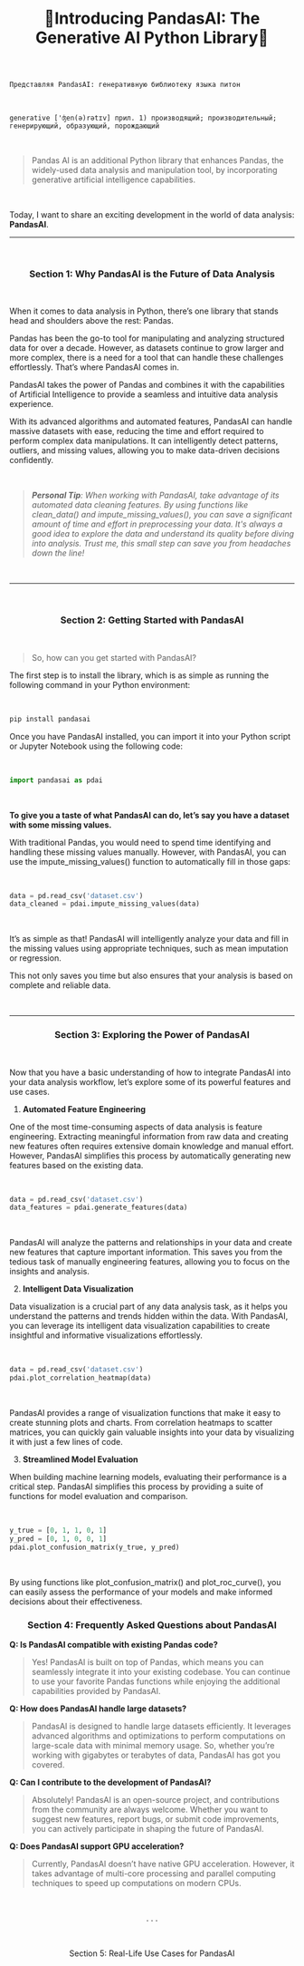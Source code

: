 # <p align="center">🐼Introducing PandasAI: The Generative AI Python Library🐼</p>

<br>

    Представляя PandasAI: генеративную библиотеку языка питон

<br>

    generative ['ʤen(ə)rətɪv] прил. 1) производящий; производительный; генерирующий, образующий, порождающий
    
<br>

> Pandas AI is an additional Python library that enhances Pandas, the widely-used data analysis and manipulation tool, by incorporating generative artificial intelligence capabilities.

<br>

Today, I want to share an exciting development in the world of data analysis: **PandasAI**.

---

<br>

### <p align="center">Section 1: Why PandasAI is the Future of Data Analysis</p>

<br>

When it comes to data analysis in Python, there’s one library that stands head and shoulders above the rest: Pandas.

Pandas has been the go-to tool for manipulating and analyzing structured data for over a decade. However, as datasets continue to grow larger and more complex, there is a need for a tool that can handle these challenges effortlessly. That’s where PandasAI comes in.

PandasAI takes the power of Pandas and combines it with the capabilities of Artificial Intelligence to provide a seamless and intuitive data analysis experience.

With its advanced algorithms and automated features, PandasAI can handle massive datasets with ease, reducing the time and effort required to perform complex data manipulations. It can intelligently detect patterns, outliers, and missing values, allowing you to make data-driven decisions confidently.

<br>

> ***Personal Tip**: When working with PandasAI, take advantage of its automated data cleaning features. By using functions like clean_data() and impute_missing_values(), you can save a significant amount of time and effort in preprocessing your data. It's always a good idea to explore the data and understand its quality before diving into analysis. Trust me, this small step can save you from headaches down the line!*

<br>

---

<br>

### <p align="center">Section 2: Getting Started with PandasAI</p>

<br>

>So, how can you get started with PandasAI?

The first step is to install the library, which is as simple as running the following command in your Python environment:

<br>

```bash
pip install pandasai
```

Once you have PandasAI installed, you can import it into your Python script or Jupyter Notebook using the following code:

<br>

```python
import pandasai as pdai
```

<br>

**To give you a taste of what PandasAI can do, let’s say you have a dataset with some missing values.**


With traditional Pandas, you would need to spend time identifying and handling these missing values manually. However, with PandasAI, you can use the impute_missing_values() function to automatically fill in those gaps:

<br>

```python
data = pd.read_csv('dataset.csv')
data_cleaned = pdai.impute_missing_values(data)
```

<br>

It’s as simple as that! PandasAI will intelligently analyze your data and fill in the missing values using appropriate techniques, such as mean imputation or regression.

This not only saves you time but also ensures that your analysis is based on complete and reliable data.

<br>

---

### <p align="center"> Section 3: Exploring the Power of PandasAI</p>

<br>

Now that you have a basic understanding of how to integrate PandasAI into your data analysis workflow, let’s explore some of its powerful features and use cases.

1. **Automated Feature Engineering**

One of the most time-consuming aspects of data analysis is feature engineering. Extracting meaningful information from raw data and creating new features often requires extensive domain knowledge and manual effort. However, PandasAI simplifies this process by automatically generating new features based on the existing data.

<br>

```python
data = pd.read_csv('dataset.csv')
data_features = pdai.generate_features(data)
```

<br>

PandasAI will analyze the patterns and relationships in your data and create new features that capture important information. This saves you from the tedious task of manually engineering features, allowing you to focus on the insights and analysis.

2. **Intelligent Data Visualization**

Data visualization is a crucial part of any data analysis task, as it helps you understand the patterns and trends hidden within the data. With PandasAI, you can leverage its intelligent data visualization capabilities to create insightful and informative visualizations effortlessly.

<br>

```python
data = pd.read_csv('dataset.csv')
pdai.plot_correlation_heatmap(data)
```

<br>

PandasAI provides a range of visualization functions that make it easy to create stunning plots and charts. From correlation heatmaps to scatter matrices, you can quickly gain valuable insights into your data by visualizing it with just a few lines of code.

3. **Streamlined Model Evaluation**

When building machine learning models, evaluating their performance is a critical step. PandasAI simplifies this process by providing a suite of functions for model evaluation and comparison.

<br>

```python
y_true = [0, 1, 1, 0, 1]
y_pred = [0, 1, 0, 0, 1]
pdai.plot_confusion_matrix(y_true, y_pred)
```

<br>

By using functions like plot_confusion_matrix() and plot_roc_curve(), you can easily assess the performance of your models and make informed decisions about their effectiveness.

### <p align="center">Section 4: Frequently Asked Questions about PandasAI</p>

**Q: Is PandasAI compatible with existing Pandas code?**

>Yes! PandasAI is built on top of Pandas, which means you can seamlessly integrate it into your existing codebase. You can continue to use your favorite Pandas functions while enjoying the additional capabilities provided by PandasAI.

**Q: How does PandasAI handle large datasets?**

>PandasAI is designed to handle large datasets efficiently. It leverages advanced algorithms and optimizations to perform computations on large-scale data with minimal memory usage. So, whether you’re working with gigabytes or terabytes of data, PandasAI has got you covered.

**Q: Can I contribute to the development of PandasAI?**

>Absolutely! PandasAI is an open-source project, and contributions from the community are always welcome. Whether you want to suggest new features, report bugs, or submit code improvements, you can actively participate in shaping the future of PandasAI.

**Q: Does PandasAI support GPU acceleration?**

>Currently, PandasAI doesn’t have native GPU acceleration. However, it takes advantage of multi-core processing and parallel computing techniques to speed up computations on modern CPUs.

<br>

<p align="center">.       .       .</p>
   
<br>

<p align="center">Section 5: Real-Life Use Cases for PandasAI</p>





















